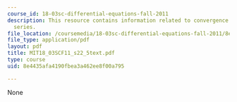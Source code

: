 ```yaml
---
course_id: 18-03sc-differential-equations-fall-2011
description: This resource contains information related to convergence of fourier
  series.
file_location: /coursemedia/18-03sc-differential-equations-fall-2011/8e4435afa4190fbea3a462ee8f00a795_MIT18_03SCF11_s22_5text.pdf
file_type: application/pdf
layout: pdf
title: MIT18_03SCF11_s22_5text.pdf
type: course
uid: 8e4435afa4190fbea3a462ee8f00a795

---
```

None